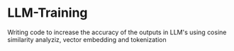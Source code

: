 # LLM-Training
Writing code to increase the accuracy of the outputs in LLM's using cosine similarity analyziz, vector embedding and tokenization
